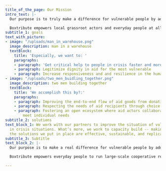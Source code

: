 ```yaml
---
title_of_the_page: Our Mission
intro_text: |-
  Our purpose is to truly make a difference for vulnerable people by addressing the fundamental issues that prevent humanitarian aid from effectively aiding those in need today.

  Boxtribute empowers local grassroot actors and everyday people at all levels to run large-scale cooperative relief operations. \[By using technology to cut through the complexity of .... we through simplified technology \] close the gap between what is needed and what is provided.
subtitle_1: goals
text_with_picture:
- image: "/uploads/man_in_warehouse.png"
  image_description: man in a warehouse
  textBlock:
    title: 'Especially, we want to: '
    paragraphs:
    - paragraph: 'Get critical help to people in crisis faster and more efficiently '
    - paragraph: Legitimize dignity in aid for the most vulnerable
    - paragraph: Increase responsiveness and and resilience in the humanitarian sector
- image: "/uploads/two_men_buidling_together.png"
  image_description: two men building together
  textBlock:
    title: 'We accomplish this by?:'
    paragraphs:
    - paragraph: Improving the end-to-end flow of aid goods from donation to distribution
    - paragraph: Respecting the needs of aid recipients through choice
    - paragraph: Fostering an open ecosystem where aid actors collaborate to effectively
        meet individual needs
subtitle_2: solutions
text_block_1: We work with our partners to improve the situation of vulnerable people
  in crisis situations. What’s more, we work to capacity build -- making sure that
  the solutions we put in place are effective, sustainable, and replicable.
subtitle_3: Subtitle
text_block_2: |-
  Our purpose is to make a real difference for vulnerable people by addressing the fundamental issues that prevent humanitarian aid from effectively aiding those in need today.

  Boxtribute empowers everyday people to run large-scale cooperative relief operations. \[Based on the challenges we faced doing relief work at the local grassroots level, we use technology - simplified - to cut through the “fog of humanitarian aid”.  We use a blended approach of hands-on-the-ground and networks of trust to close the gap between what is needed and what is provided.

---
```

